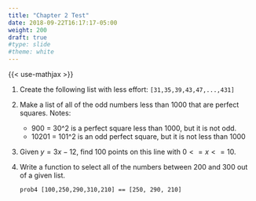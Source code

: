 ```yaml
---
title: "Chapter 2 Test"
date: 2018-09-22T16:17:17-05:00
weight: 200
draft: true
#type: slide
#theme: white
---
```


{{< use-mathjax >}}

1. Create the following list with less effort:
   `[31,35,39,43,47,...,431] `
   
2. Make a list of all of the odd numbers less than 1000 that are
   perfect squares. Notes:
   
      * 900 = 30^2 is a perfect square less than 1000, but it is not
        odd.
      * 10201 = 101^2 is an odd perfect square, but it is not less
        than 1000
        
3. Given $y=3x-12$, find 100 points on this line with $0 <= x <= 10$.

4. Write a function to select all of the numbers between 200 and 300
   out of a given list.
   
    `prob4 [100,250,290,310,210] == [250, 290, 210]`
    
